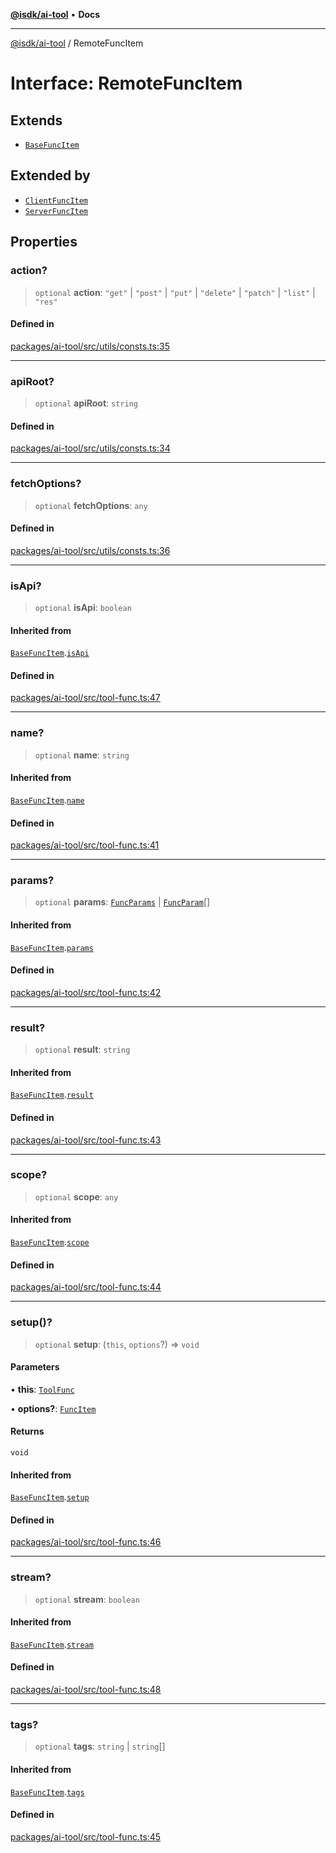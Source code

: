 [**@isdk/ai-tool**](../README.md) • **Docs**

***

[@isdk/ai-tool](../globals.md) / RemoteFuncItem

# Interface: RemoteFuncItem

## Extends

- [`BaseFuncItem`](BaseFuncItem.md)

## Extended by

- [`ClientFuncItem`](ClientFuncItem.md)
- [`ServerFuncItem`](ServerFuncItem.md)

## Properties

### action?

> `optional` **action**: `"get"` \| `"post"` \| `"put"` \| `"delete"` \| `"patch"` \| `"list"` \| `"res"`

#### Defined in

[packages/ai-tool/src/utils/consts.ts:35](https://github.com/isdk/ai-tool.js/blob/5f9f0083c734722103ff5468e424b48c212a55f0/src/utils/consts.ts#L35)

***

### apiRoot?

> `optional` **apiRoot**: `string`

#### Defined in

[packages/ai-tool/src/utils/consts.ts:34](https://github.com/isdk/ai-tool.js/blob/5f9f0083c734722103ff5468e424b48c212a55f0/src/utils/consts.ts#L34)

***

### fetchOptions?

> `optional` **fetchOptions**: `any`

#### Defined in

[packages/ai-tool/src/utils/consts.ts:36](https://github.com/isdk/ai-tool.js/blob/5f9f0083c734722103ff5468e424b48c212a55f0/src/utils/consts.ts#L36)

***

### isApi?

> `optional` **isApi**: `boolean`

#### Inherited from

[`BaseFuncItem`](BaseFuncItem.md).[`isApi`](BaseFuncItem.md#isapi)

#### Defined in

[packages/ai-tool/src/tool-func.ts:47](https://github.com/isdk/ai-tool.js/blob/5f9f0083c734722103ff5468e424b48c212a55f0/src/tool-func.ts#L47)

***

### name?

> `optional` **name**: `string`

#### Inherited from

[`BaseFuncItem`](BaseFuncItem.md).[`name`](BaseFuncItem.md#name)

#### Defined in

[packages/ai-tool/src/tool-func.ts:41](https://github.com/isdk/ai-tool.js/blob/5f9f0083c734722103ff5468e424b48c212a55f0/src/tool-func.ts#L41)

***

### params?

> `optional` **params**: [`FuncParams`](FuncParams.md) \| [`FuncParam`](FuncParam.md)[]

#### Inherited from

[`BaseFuncItem`](BaseFuncItem.md).[`params`](BaseFuncItem.md#params)

#### Defined in

[packages/ai-tool/src/tool-func.ts:42](https://github.com/isdk/ai-tool.js/blob/5f9f0083c734722103ff5468e424b48c212a55f0/src/tool-func.ts#L42)

***

### result?

> `optional` **result**: `string`

#### Inherited from

[`BaseFuncItem`](BaseFuncItem.md).[`result`](BaseFuncItem.md#result)

#### Defined in

[packages/ai-tool/src/tool-func.ts:43](https://github.com/isdk/ai-tool.js/blob/5f9f0083c734722103ff5468e424b48c212a55f0/src/tool-func.ts#L43)

***

### scope?

> `optional` **scope**: `any`

#### Inherited from

[`BaseFuncItem`](BaseFuncItem.md).[`scope`](BaseFuncItem.md#scope)

#### Defined in

[packages/ai-tool/src/tool-func.ts:44](https://github.com/isdk/ai-tool.js/blob/5f9f0083c734722103ff5468e424b48c212a55f0/src/tool-func.ts#L44)

***

### setup()?

> `optional` **setup**: (`this`, `options`?) => `void`

#### Parameters

• **this**: [`ToolFunc`](../classes/ToolFunc.md)

• **options?**: [`FuncItem`](FuncItem.md)

#### Returns

`void`

#### Inherited from

[`BaseFuncItem`](BaseFuncItem.md).[`setup`](BaseFuncItem.md#setup)

#### Defined in

[packages/ai-tool/src/tool-func.ts:46](https://github.com/isdk/ai-tool.js/blob/5f9f0083c734722103ff5468e424b48c212a55f0/src/tool-func.ts#L46)

***

### stream?

> `optional` **stream**: `boolean`

#### Inherited from

[`BaseFuncItem`](BaseFuncItem.md).[`stream`](BaseFuncItem.md#stream)

#### Defined in

[packages/ai-tool/src/tool-func.ts:48](https://github.com/isdk/ai-tool.js/blob/5f9f0083c734722103ff5468e424b48c212a55f0/src/tool-func.ts#L48)

***

### tags?

> `optional` **tags**: `string` \| `string`[]

#### Inherited from

[`BaseFuncItem`](BaseFuncItem.md).[`tags`](BaseFuncItem.md#tags)

#### Defined in

[packages/ai-tool/src/tool-func.ts:45](https://github.com/isdk/ai-tool.js/blob/5f9f0083c734722103ff5468e424b48c212a55f0/src/tool-func.ts#L45)
